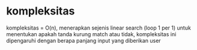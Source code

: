 # kompleksitas
kompleksitas = O(n), menerapkan sejenis linear search (loop 1 per 1) untuk menentukan apakah tanda kurung match atau tidak, kompleksitas ini dipengaruhi dengan berapa panjang input yang diberikan user